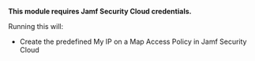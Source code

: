 **This module requires Jamf Security Cloud credentials.**

Running this will: 

- Create the predefined My IP on a Map Access Policy in Jamf Security Cloud